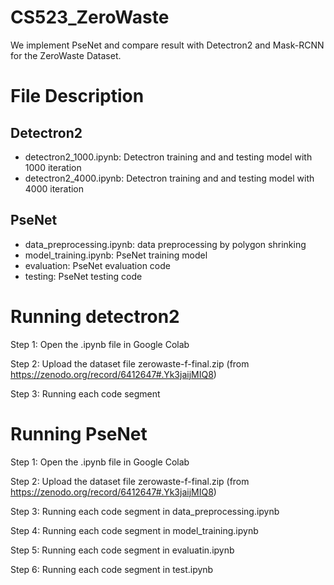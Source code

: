 # CS523_ZeroWaste

We implement PseNet and compare result with Detectron2 and Mask-RCNN for the ZeroWaste Dataset.

# File Description

## Detectron2
* detectron2_1000.ipynb: Detectron training and and testing model with 1000 iteration
* detectron2_4000.ipynb: Detectron training and and testing model with 4000 iteration

## PseNet
* data_preprocessing.ipynb: data preprocessing by polygon shrinking
* model_training.ipynb: PseNet training model
* evaluation: PseNet evaluation code
* testing: PseNet testing code


# Running detectron2

Step 1: Open the .ipynb file in Google Colab

Step 2: Upload the dataset file zerowaste-f-final.zip (from https://zenodo.org/record/6412647#.Yk3jaijMIQ8)

Step 3: Running each code segment

# Running PseNet

Step 1: Open the .ipynb file in Google Colab

Step 2: Upload the dataset file zerowaste-f-final.zip (from https://zenodo.org/record/6412647#.Yk3jaijMIQ8)

Step 3: Running each code segment in data_preprocessing.ipynb

Step 4: Running each code segment in model_training.ipynb

Step 5: Running each code segment in evaluatin.ipynb

Step 6: Running each code segment in test.ipynb
